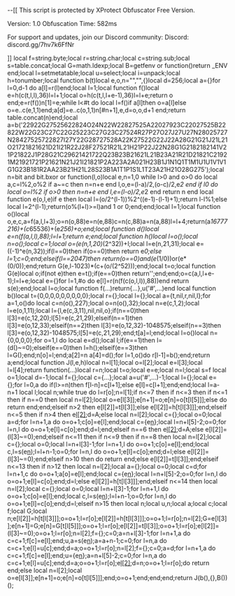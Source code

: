 --[[
This script is protected by XProtect Obfuscator Free Version.

Version: 1.0
Obfuscation Time: 582ms

For support and updates, join our Discord community:
Discord: discord.gg/7hv7k6FfNr

]]
local f=string.byte;local r=string.char;local c=string.sub;local s=table.concat;local G=math.ldexp;local B=getfenv or function()return _ENV end;local l=setmetatable;local u=select;local i=unpack;local h=tonumber;local function b(t)local e,o,n="","",{}local d=256;local a={}for l=0,d-1 do a[l]=r(l)end;local l=1;local function f()local e=h(c(t,l,l),36)l=l+1;local o=h(c(t,l,l+e-1),36)l=l+e;return o end;e=r(f())n[1]=e;while l<#t do local l=f()if a[l]then o=a[l]else o=e..c(e,1,1)end;a[d]=e..c(o,1,1)n[#n+1],e,d=o,o,d+1 end;return table.concat(n)end;local a=b('22922G27525622824O24N22W22827525A22027923C22027525B22822W22G23C27C22G25223C27G23C27524R27P27O27J27U27N28025727N28427525722827I27Y22G28727528A22K27522G22J22A28G21G21J21L21O21721821621D21I21R22J28F27521R21L21H21P22J22N28G1G2182182141V21P21822J1P28G21C29621421722Q23B23B21621L21B23A21R21D21821C21921M21921721P21621N21J21I21821P2A223A2A021H23B1J1N1Q1T1M1U1U1V1V1G1G23B181R2AA23B21H21L28S23B1A1T1P1S1L1T23A21H21O28G275');local n=bit and bit.bxor or function(l,o)local e,n=1,0 while l>0 and o>0 do local a,c=l%2,o%2 if a~=c then n=n+e end l,o,e=(l-a)/2,(o-c)/2,e*2 end if l<o then l=o end while l>0 do local o=l%2 if o>0 then n=n+e end l,e=(l-o)/2,e*2 end return n end local function e(o,l,e)if e then local l=(o/2^(l-1))%2^((e-1)-(l-1)+1);return l-l%1;else local l=2^(l-1);return(o%(l+l)>=l)and 1 or 0;end;end;local l=1;local function o()local o,e,c,a=f(a,l,l+3);o=n(o,88)e=n(e,88)c=n(c,88)a=n(a,88)l=l+4;return(a*16777216)+(c*65536)+(e*256)+o;end;local function d()local e=n(f(a,l,l),88);l=l+1;return e;end;local function h()local l=o();local n=o();local c=1;local o=(e(n,1,20)*(2^32))+l;local l=e(n,21,31);local e=((-1)^e(n,32));if(l==0)then if(o==0)then return e*0;else l=1;c=0;end;elseif(l==2047)then return(o==0)and(e*(1/0))or(e*(0/0));end;return G(e,l-1023)*(c+(o/(2^52)));end;local t=o;local function G(e)local o;if(not e)then e=t();if(e==0)then return'';end;end;o=c(a,l,l+e-1);l=l+e;local e={}for l=1,#o do e[l]=r(n(f(c(o,l,l)),88))end return s(e);end;local l=o;local function f(...)return{...},u('#',...)end local function b()local t={0,0,0,0,0,0,0,0,0};local r={};local l={};local a={t,nil,r,nil,l};for a=1,o()do local c=n(o(),227);local o=n(o(),32);local n=e(c,1,2);local l=e(o,1,11);local l={l,e(c,3,11),nil,nil,o};if(n==0)then l[3]=e(c,12,20);l[5]=e(c,21,29);elseif(n==1)then l[3]=e(o,12,33);elseif(n==2)then l[3]=e(o,12,32)-1048575;elseif(n==3)then l[3]=e(o,12,32)-1048575;l[5]=e(c,21,29);end;t[a]=l;end;local l=o()local n={0,0,0,0};for o=1,l do local e=d();local l;if(e==1)then l=(d()~=0);elseif(e==0)then l=h();elseif(e==3)then l=G();end;n[o]=l;end;a[2]=n a[4]=d();for l=1,o()do r[l-1]=b();end;return a;end;local function J(l,e,h)local n=l[1];local o=l[2];local e=l[3];local l=l[4];return function(...)local r=n;local t=o;local e=e;local n=l;local s=f local o=1;local d=-1;local f={};local c={...};local a=u('#',...)-1;local l={};local e={};for l=0,a do if(l>=n)then f[l-n]=c[l+1];else e[l]=c[l+1];end;end;local l=a-n+1 local l;local n;while true do l=r[o];n=l[1];if n<=7 then if n<=3 then if n<=1 then if n==0 then local n=l[2];local o=e[l[3]];e[n+1]=o;e[n]=o[t[l[5]]];else do return end;end;elseif n>2 then e[l[2]]=t[l[3]];else e[l[2]]=h[t[l[3]]];end;elseif n<=5 then if n>4 then e[l[2]]();d=A;else local n=l[2];local c={};local o=0;local a=d;for l=n+1,a do o=o+1;c[o]=e[l];end;local c={e[n](i(c,1,a-n))};local l=n+l[5]-2;o=0;for l=n,l do o=o+1;e[l]=c[o];end;d=l;end;elseif n==6 then e[l[2]]();d=A;else e[l[2]]=(l[3]~=0);end;elseif n<=11 then if n<=9 then if n==8 then local n=l[2];local c={};local o=0;local l=n+l[3]-1;for l=n+1,l do o=o+1;c[o]=e[l];end;local c,l=s(e[n](i(c,1,l-n)));l=l+n-1;o=0;for l=n,l do o=o+1;e[l]=c[o];end;d=l;else e[l[2]]=(l[3]~=0);end;elseif n>10 then do return end;else e[l[2]]=t[l[3]];end;elseif n<=13 then if n>12 then local n=l[2];local a={};local o=0;local c=d;for l=n+1,c do o=o+1;a[o]=e[l];end;local c={e[n](i(a,1,c-n))};local l=n+l[5]-2;o=0;for l=n,l do o=o+1;e[l]=c[o];end;d=l;else e[l[2]]=h[t[l[3]]];end;elseif n<=14 then local n=l[2];local c={};local o=0;local l=n+l[3]-1;for l=n+1,l do o=o+1;c[o]=e[l];end;local c,l=s(e[n](i(c,1,l-n)));l=l+n-1;o=0;for l=n,l do o=o+1;e[l]=c[o];end;d=l;elseif n>15 then local n;local u,n;local a;local c;local f;local G;local n;e[l[2]]=h[t[l[3]]];o=o+1;l=r[o];e[l[2]]=h[t[l[3]]];o=o+1;l=r[o];n=l[2];G=e[l[3]];e[n+1]=G;e[n]=G[t[l[5]]];o=o+1;l=r[o];e[l[2]]=t[l[3]];o=o+1;l=r[o];e[l[2]]=(l[3]~=0);o=o+1;l=r[o];n=l[2];f={};c=0;a=n+l[3]-1;for l=n+1,a do c=c+1;f[c]=e[l];end;u,a=s(e[n](i(f,1,a-n)));a=a+n-1;c=0;for l=n,a do c=c+1;e[l]=u[c];end;d=a;o=o+1;l=r[o];n=l[2];f={};c=0;a=d;for l=n+1,a do c=c+1;f[c]=e[l];end;u={e[n](i(f,1,a-n))};a=n+l[5]-2;c=0;for l=n,a do c=c+1;e[l]=u[c];end;d=a;o=o+1;l=r[o];e[l[2]]();d=n;o=o+1;l=r[o];do return end;else local n=l[2];local o=e[l[3]];e[n+1]=o;e[n]=o[t[l[5]]];end;o=o+1;end;end;end;return J(b(),{},B())();
